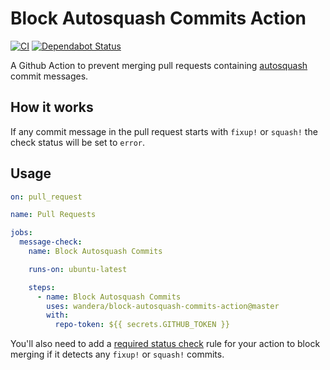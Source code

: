# Block Autosquash Commits Action

[![CI](https://github.com/xt0rted/block-autosquash-commits-action/workflows/CI/badge.svg)](https://github.com/xt0rted/block-autosquash-commits-action/actions?query=workflow%3ACI)
[![Dependabot Status](https://api.dependabot.com/badges/status?host=github&repo=xt0rted/block-autosquash-commits-action)](https://dependabot.com)

A Github Action to prevent merging pull requests containing [autosquash](https://git-scm.com/docs/git-rebase#git-rebase---autosquash) commit messages.

## How it works

If any commit message in the pull request starts with `fixup!` or `squash!` the check status will be set to `error`.

## Usage

```yaml
on: pull_request

name: Pull Requests

jobs:
  message-check:
    name: Block Autosquash Commits

    runs-on: ubuntu-latest

    steps:
      - name: Block Autosquash Commits
        uses: wandera/block-autosquash-commits-action@master
        with:
          repo-token: ${{ secrets.GITHUB_TOKEN }}
```

You'll also need to add a [required status check](https://help.github.com/en/articles/enabling-required-status-checks) rule for your action to block merging if it detects any `fixup!` or `squash!` commits.
